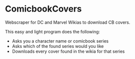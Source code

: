 # ComicbookCovers
Webscraper for DC and Marvel Wikias to download CB covers.

This easy and light program does the following:
* Asks you a character name or comicbook series
* Asks which of the found series would you like
* Downloads every cover found in the wikia for that series
